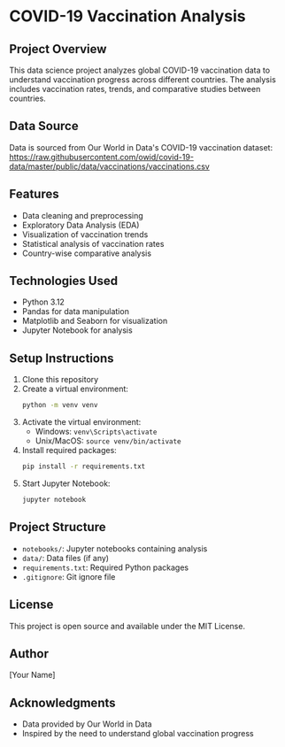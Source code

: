 # COVID-19 Vaccination Analysis

## Project Overview
This data science project analyzes global COVID-19 vaccination data to understand vaccination progress across different countries. The analysis includes vaccination rates, trends, and comparative studies between countries.

## Data Source
Data is sourced from Our World in Data's COVID-19 vaccination dataset:
https://raw.githubusercontent.com/owid/covid-19-data/master/public/data/vaccinations/vaccinations.csv

## Features
- Data cleaning and preprocessing
- Exploratory Data Analysis (EDA)
- Visualization of vaccination trends
- Statistical analysis of vaccination rates
- Country-wise comparative analysis

## Technologies Used
- Python 3.12
- Pandas for data manipulation
- Matplotlib and Seaborn for visualization
- Jupyter Notebook for analysis

## Setup Instructions
1. Clone this repository
2. Create a virtual environment:
   ```bash
   python -m venv venv
   ```
3. Activate the virtual environment:
   - Windows: `venv\Scripts\activate`
   - Unix/MacOS: `source venv/bin/activate`
4. Install required packages:
   ```bash
   pip install -r requirements.txt
   ```
5. Start Jupyter Notebook:
   ```bash
   jupyter notebook
   ```

## Project Structure
- `notebooks/`: Jupyter notebooks containing analysis
- `data/`: Data files (if any)
- `requirements.txt`: Required Python packages
- `.gitignore`: Git ignore file

## License
This project is open source and available under the MIT License.

## Author
[Your Name]

## Acknowledgments
- Data provided by Our World in Data
- Inspired by the need to understand global vaccination progress